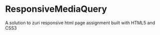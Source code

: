 # ResponsiveMediaQuery
A solution to zuri responsive html page assignment built with HTML5 and CSS3
